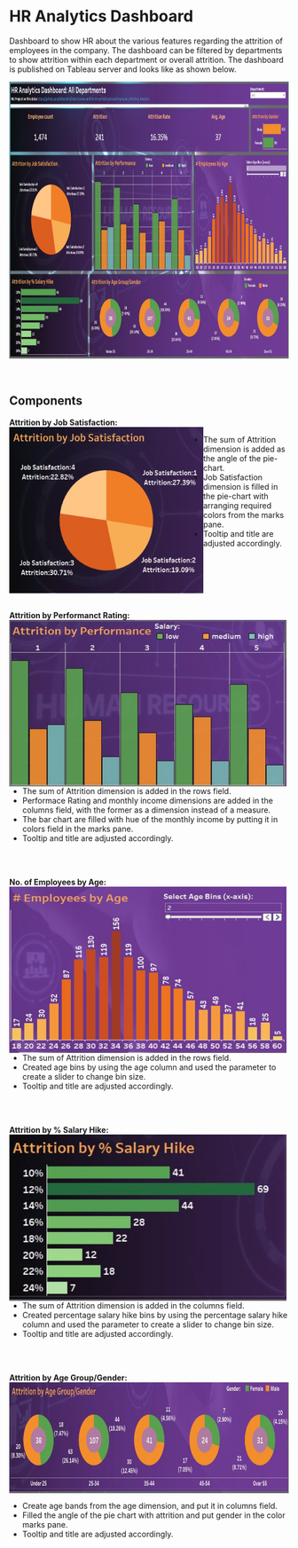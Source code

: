 # HR Analytics Dashboard

Dashboard to show HR about the various features regarding the attrition of employees in the company. The dashboard can be filtered by departments to show attrition within each department or overall attrition. The dashboard is published on Tableau server and looks like as shown below.
<p align='center'>
  <img src="images/Dashboard.jpg" width=900 height=500/>
</p>
<br/>

## Components
**Attrition by Job Satisfaction:**&nbsp;
<img src="images/pie_chart.jpg" width=350 height=300 align="left"/>
  &nbsp;&nbsp;
  - The sum of Attrition dimension is added as the angle of the pie-chart.
  - Job Satisfaction dimension is filled in the pie-chart with arranging required colors from the marks pane.
  - Tooltip and title are adjusted accordingly.
<br clear="left"/>
<br/>

**Attrition by Performanct Rating:**&nbsp;
<img src="images/attrition by performance.jpg" width=500 height=300 align="left"/>
  &nbsp;&nbsp;
  - The sum of Attrition dimension is added in the rows field.
  - Performace Rating and monthly income dimensions are added in the columns field, with the former as a dimension instead of a measure.
  - The bar chart are filled with hue of the monthly income by putting it in colors field in the marks pane.
  - Tooltip and title are adjusted accordingly.
<br clear="left"/>
<br/>

**No. of Employees by Age:**&nbsp;
<img src="images/employees by age.jpg" width=500 height=300 align="left"/>
  &nbsp;&nbsp;
  - The sum of Attrition dimension is added in the rows field.
  - Created age bins by using the age column and used the parameter to create a slider to change bin size.
  - Tooltip and title are adjusted accordingly.
<br clear="left"/>
<br/>

**Attrition by % Salary Hike:**&nbsp;
<img src="images/perc sal hike.jpg" width=500 height=300 align="left"/>
  &nbsp;&nbsp;
  - The sum of Attrition dimension is added in the columns field.
  - Created percentage salary hike bins by using the percentage salary hike column and used the parameter to create a slider to change bin size.
  - Tooltip and title are adjusted accordingly.
<br clear="left"/>
<br/>

**Attrition by Age Group/Gender:**&nbsp;
<img src="images/attr by gender and age.jpg" width=800 height=200 align="left"/> <br clear="left"/>
  - Create age bands from the age dimension, and put it in columns field.
  - Filled the angle of the pie chart with attrition and put gender in the color marks pane.
  - Tooltip and title are adjusted accordingly.
